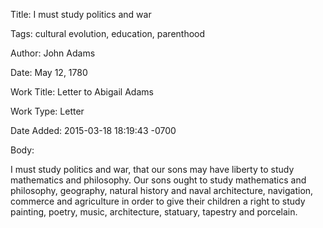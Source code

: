 Title:  I must study politics and war

Tags:   cultural evolution, education, parenthood

Author: John Adams

Date:   May 12, 1780

Work Title: Letter to Abigail Adams

Work Type: Letter

Date Added: 2015-03-18 18:19:43 -0700

Body: 

I must study politics and war, that our sons may have liberty to study mathematics and philosophy. Our sons ought to study mathematics and philosophy, geography, natural history and naval architecture, navigation, commerce and agriculture in order to give their children a right to study painting, poetry, music, architecture, statuary, tapestry and porcelain.

